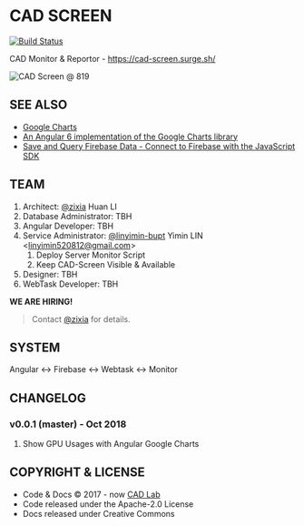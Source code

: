 # CAD SCREEN

[![Build Status](https://travis-ci.com/BUPT/cad-screen.svg?branch=master)](https://travis-ci.com/BUPT/cad-screen)

CAD Monitor & Reportor - <https://cad-screen.surge.sh/>

![CAD Screen @ 819](https://bupt.github.io/cad-screen/images/cad-screen-819.jpg)

## SEE ALSO

- [Google Charts](https://google-developers.appspot.com/chart/interactive/docs/)
- [An Angular 6 implementation of the Google Charts library](https://github.com/FERNman/angular-google-charts)
- [Save and Query Firebase Data - Connect to Firebase with the JavaScript SDK](https://howtofirebase.com/save-and-query-firebase-data-ed73fb8c6e3a)

## TEAM

1. Architect: [@zixia](https://github.com/zixia) Huan LI
1. Database Administrator: TBH
1. Angular Developer: TBH
1. Service Administrator: [@linyimin-bupt](https://github.com/linyimin-bupt) Yimin LIN \<linyimin520812@gmail.com\>
    1. Deploy Server Monitor Script
    1. Keep CAD-Screen Visible & Available
1. Designer: TBH
1. WebTask Developer: TBH

**WE ARE HIRING!**

> Contact [@zixia](https://github.com/zixia) for details.

## SYSTEM

Angular <-> Firebase <-> Webtask <-> Monitor

## CHANGELOG

### v0.0.1 (master) - Oct 2018

1. Show GPU Usages with Angular Google Charts

## COPYRIGHT & LICENSE

- Code & Docs © 2017 - now [CAD Lab](https://github.com/BUPT/awesome-cad)
- Code released under the Apache-2.0 License
- Docs released under Creative Commons
